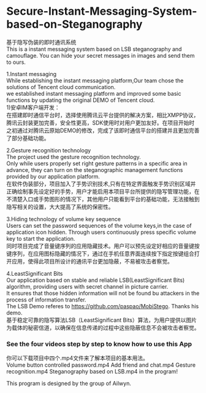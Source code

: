 # Secure-Instant-Messaging-System-based-on-Steganography
基于隐写伪装的即时通讯系统  
This is a instant messaging system based on LSB steganography and camouflage. You can hide your secret messages in images and send them to ours.  

1.Instant messaging  
While establishing the instant messaging platform,Our team chose the solutions of Tencent cloud communication.  
we established instant messaging platform and improved some basic functions by updating the original DEMO of Tencent cloud.  
1)安卓IM客户端开发：  
在搭建即时通信平台时，选择使用腾讯云平台提供的解决方案，相比XMPP协议，腾讯云封装更加完善，安全性更高，SDK使用时对用户更加友好。在项目开始时之初通过对腾讯云原始DEMO的修改，完成了该即时通信平台的搭建并且更加完善了部分基础功能。  

2.Gesture recognition technology  
The project used the gesture recognition technology.  
Only while users properly set right gesture patterns in a specific area in advance, they can turn on the steganographic management functions provided by our application platform.  
在软件伪装部分，项目加入了手势识别技术,只有在特定界面触发手势识别区域并正确绘制事先设定好的手势，用户才能启用本项目平台所提供的隐写管理功能，在不清楚入口或手势图形的情况下，其他用户只能看到平台的基础功能，无法接触到隐写相关的设置，大大提高了系统的保密性。  

3.Hiding technology of volume key sequence  
Users can set the password sequences of the volume keys,in the case of application icon hidden. Through users continuously press specific volume key to start the application.  
同时项目完成了音量键序列的应用隐藏技术。用户可以预先设定好相应的音量键按键序列，在应用图标隐藏的情况下，通过在手机任意界面连续按下指定按键组合打开应用，使得此项目所设计的通讯平台更加隐蔽，不易被攻击者察觉。  

4.LeastSignificant Bits  
Our application based on stable and reliable LSB(LeastSignificant Bits) algorithm, providing users with secret channel in picture carrier.   
It ensures that those hidden information will not be found bu attackers in the process of information transfer.  
The LSB Demo referes to https://github.com/paspao/MobiStego. Thanks his demo.  
基于稳定可靠的隐写算法LSB（LeastSignificant Bits）算法，为用户提供以图片为载体的秘密信道，以确保在信息传递的过程中这些隐蔽信息不会被攻击者察觉。	 

### See the four videos step by step to know how to use this App
你可以下载项目中四个.mp4文件来了解本项目的基本用法。  
Volume button controlled password.mp4  Add friend and chat.mp4  Gesture recognition.mp4  Steganography based on LSB.mp4  in the program!  

This program is designed by the group of Ailwyn.  
